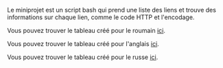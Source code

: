 Le miniprojet est un script bash qui prend une liste des liens et trouve des informations sur chaque lien, comme le code HTTP et l'encodage.

Vous pouvez trouver le tableau créé pour le roumain [ici](tableaux/tableau_roumain.html).

Vous pouvez trouver le tableau créé pour l'anglais [ici](tableaux/tableau_anglais.html).

Vous pouvez trouver le tableau créé pour le russe [ici](tableaux/tableau_russe.html).
